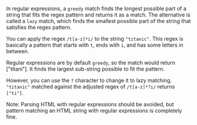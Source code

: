 In regular expressions, a `greedy` match finds the longest possible part of a string that fits the regex pattern and returns it as a
match. The alternative is called a `lazy` match, which finds the smallest possible part of the string that satisfies the regex pattern.

You can apply the regex `/t[a-z]*i/` to the string `"titanic"`. This regex is basically a pattern that starts with `t`, ends with `i`,
and has some letters in between.

Regular expressions are by default `greedy`, so the match would return ["titani"]. It finds the largest sub-string possible to fit the
pattern.

However, you can use the `?` character to change it to lazy matching. `"titanic"` matched against the adjusted regex of `/t[a-z]*?i/`
returns `["ti"]`.

Note: Parsing HTML with regular expressions should be avoided, but pattern matching an HTML string with regular expressions is
completely fine.